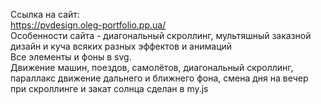 Ссылка на сайт:<br>
https://pvdesign.oleg-portfolio.pp.ua/<br>
Особенности сайта - диагональный скроллинг, мультяшный заказной дизайн и куча всяких разных эффектов и анимаций<br>
Все элементы и фоны в svg. <br>
Движение машин, поездов, самолётов, диагональный скроллинг, параллакс движение дальнего и ближнего фона, смена дня на вечер при скроллинге и закат солнца сделан в my.js
